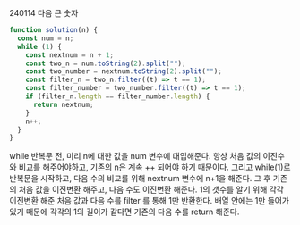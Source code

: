 240114 다음 큰 숫자

```javascript
function solution(n) {
  const num = n;
  while (1) {
    const nextnum = n + 1;
    const two_n = num.toString(2).split("");
    const two_number = nextnum.toString(2).split("");
    const filter_n = two_n.filter((t) => t == 1);
    const filter_number = two_number.filter((t) => t == 1);
    if (filter_n.length == filter_number.length) {
      return nextnum;
    }
    n++;
  }
}
```

while 반복문 전, 미리 n에 대한 값을 num 변수에 대입해준다. 항상 처음 값의 이진수와 비교를 해주어야하고, 기존의 n은 계속 ++ 되어야 하기 때문이다. 그리고 while(1)로 반복문을 시작하고, 다음 수의 비교를 위해 nextnum 변수에 n+1을 해준다. 그 후 기존의 처음 값을 이진변환 해주고, 다음 수도 이진변환 해준다. 1의 갯수를 알기 위해 각각 이진변환 해준 처음 값과 다음 수를 filter 를 통해 1만 반환한다. 배열 안에는 1만 들어가 있기 때문에 각각의 1의 길이가 같다면 기존의 다음 수를 return 해준다.
